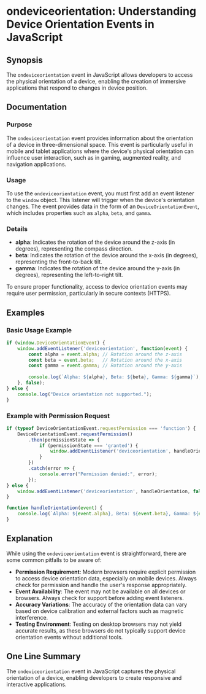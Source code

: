 <!--
Meta Description: # ondeviceorientation: Understanding Device Orientation Events in JavaScript ## Synopsis The `ondeviceorientation` event in JavaScript allows develope...
Meta Keywords: event, device, orientation, alpha, beta
-->

# ondeviceorientation: Understanding Device Orientation Events in JavaScript

## Synopsis
The `ondeviceorientation` event in JavaScript allows developers to access the physical orientation of a device, enabling the creation of immersive applications that respond to changes in device position.

## Documentation

### Purpose
The `ondeviceorientation` event provides information about the orientation of a device in three-dimensional space. This event is particularly useful in mobile and tablet applications where the device's physical orientation can influence user interaction, such as in gaming, augmented reality, and navigation applications.

### Usage
To use the `ondeviceorientation` event, you must first add an event listener to the `window` object. This listener will trigger when the device's orientation changes. The event provides data in the form of an `DeviceOrientationEvent`, which includes properties such as `alpha`, `beta`, and `gamma`.

### Details
- **alpha**: Indicates the rotation of the device around the z-axis (in degrees), representing the compass direction.
- **beta**: Indicates the rotation of the device around the x-axis (in degrees), representing the front-to-back tilt.
- **gamma**: Indicates the rotation of the device around the y-axis (in degrees), representing the left-to-right tilt.

To ensure proper functionality, access to device orientation events may require user permission, particularly in secure contexts (HTTPS).

## Examples

### Basic Usage Example
```javascript
if (window.DeviceOrientationEvent) {
    window.addEventListener('deviceorientation', function(event) {
        const alpha = event.alpha; // Rotation around the z-axis
        const beta = event.beta;   // Rotation around the x-axis
        const gamma = event.gamma; // Rotation around the y-axis
        
        console.log(`Alpha: ${alpha}, Beta: ${beta}, Gamma: ${gamma}`);
    }, false);
} else {
    console.log("Device orientation not supported.");
}
```

### Example with Permission Request
```javascript
if (typeof DeviceOrientationEvent.requestPermission === 'function') {
    DeviceOrientationEvent.requestPermission()
        .then(permissionState => {
            if (permissionState === 'granted') {
                window.addEventListener('deviceorientation', handleOrientation, false);
            }
        })
        .catch(error => {
            console.error("Permission denied:", error);
        });
} else {
    window.addEventListener('deviceorientation', handleOrientation, false);
}

function handleOrientation(event) {
    console.log(`Alpha: ${event.alpha}, Beta: ${event.beta}, Gamma: ${event.gamma}`);
}
```

## Explanation
While using the `ondeviceorientation` event is straightforward, there are some common pitfalls to be aware of:

- **Permission Requirement**: Modern browsers require explicit permission to access device orientation data, especially on mobile devices. Always check for permission and handle the user's response appropriately.
- **Event Availability**: The event may not be available on all devices or browsers. Always check for support before adding event listeners.
- **Accuracy Variations**: The accuracy of the orientation data can vary based on device calibration and external factors such as magnetic interference.
- **Testing Environment**: Testing on desktop browsers may not yield accurate results, as these browsers do not typically support device orientation events without additional tools.

## One Line Summary
The `ondeviceorientation` event in JavaScript captures the physical orientation of a device, enabling developers to create responsive and interactive applications.